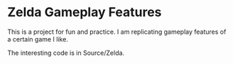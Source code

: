 # Zelda Gameplay Features
This is a project for fun and practice. I am replicating gameplay features of a certain game I like.

The interesting code is in Source/Zelda.
